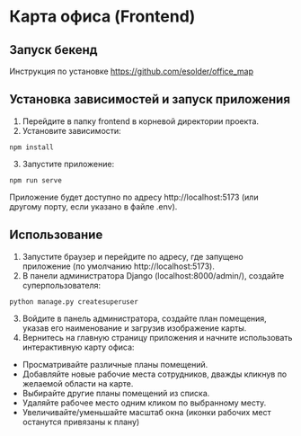 # Карта офиса (Frontend)

## Запуск бекенд
Инструкция по установке https://github.com/esolder/office_map

## Установка зависимостей и запуск приложения
1. Перейдите в папку frontend в корневой директории проекта.
2. Установите зависимости:
```
npm install
```
3. Запустите приложение:
```
npm run serve
```
Приложение будет доступно по адресу http://localhost:5173 (или другому порту, если указано в файле .env).

## Использование
1. Запустите браузер и перейдите по адресу, где запущено приложение (по умолчанию http://localhost:5173).
2. В панели администратора Django (localhost:8000/admin/), создайте суперпользователя:
```
python manage.py createsuperuser
```
3. Войдите в панель администратора, создайте план помещения, указав его наименование и загрузив изображение карты.
4. Вернитесь на главную страницу приложения и начните использовать интерактивную карту офиса:

* Просматривайте различные планы помещений.
* Добавляйте новые рабочие места сотрудников, дважды кликнув по желаемой области на карте.
* Выбирайте другие планы помещений из списка.
* Удаляйте рабочее место одним кликом по выбранному месту.
* Увеличивайте/уменьшайте масштаб окна (иконки рабочих мест останутся привязаны к плану)
